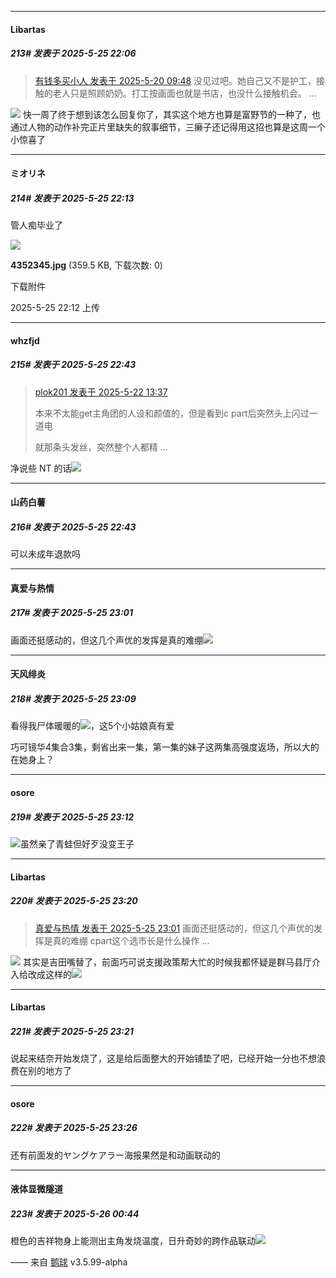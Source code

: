﻿
*****

####  Libartas  
##### 213#       发表于 2025-5-25 22:06

<blockquote><a href="httphttps://stage1st.com/2b/forum.php?mod=redirect&amp;goto=findpost&amp;pid=67832006&amp;ptid=2198136" target="_blank">有钱多买小人 发表于 2025-5-20 09:48</a>
没见过吧。她自己又不是护工，接触的老人只是照顾奶奶。打工按画面也就是书店，也没什么接触机会。 ...</blockquote>
<img src="https://p.sda1.dev/24/52efd8b07aaec5b791d57dc6c4be96bd/image.jpg" referrerpolicy="no-referrer">
快一周了终于想到该怎么回复你了，其实这个地方也算是富野节的一种了，也通过人物的动作补完正片里缺失的叙事细节，三癞子还记得用这招也算是这周一个小惊喜了


*****

####  ミオリネ  
##### 214#       发表于 2025-5-25 22:13

管人痴毕业了

<img src="https://img.stage1st.com/forum/202505/25/221209w7zn30z13i7u7z12.jpg" referrerpolicy="no-referrer">

<strong>4352345.jpg</strong> (359.5 KB, 下载次数: 0)

下载附件

2025-5-25 22:12 上传


*****

####  whzfjd  
##### 215#       发表于 2025-5-25 22:43

<blockquote><a href="httphttps://stage1st.com/2b/forum.php?mod=redirect&amp;goto=findpost&amp;pid=67840805&amp;ptid=2198136" target="_blank">plok201 发表于 2025-5-22 13:37</a>

本来不太能get主角团的人设和颜值的，但是看到c part后突然头上闪过一道电

就那条头发丝，突然整个人都精 ...</blockquote>
净说些 NT 的话<img src="https://static.stage1st.com/image/smiley/face2017/085.png" referrerpolicy="no-referrer">

*****

####  山药白薯  
##### 216#       发表于 2025-5-25 22:43

可以未成年退款吗


*****

####  真爱与热情  
##### 217#       发表于 2025-5-25 23:01

画面还挺感动的，但这几个声优的发挥是真的难绷<img src="https://static.stage1st.com/image/smiley/face2017/068.png" referrerpolicy="no-referrer">


*****

####  天风绯炎  
##### 218#       发表于 2025-5-25 23:09

看得我尸体暖暖的<img src="https://static.stage1st.com/image/smiley/face2017/072.png" referrerpolicy="no-referrer">，这5个小姑娘真有爱

巧可镜华4集合3集，剩省出来一集，第一集的妹子这两集高强度返场，所以大的在她身上？

*****

####  osore  
##### 219#       发表于 2025-5-25 23:12

<img src="https://static.stage1st.com/image/smiley/face2017/067.png" referrerpolicy="no-referrer">虽然亲了青蛙但好歹没变王子


*****

####  Libartas  
##### 220#       发表于 2025-5-25 23:20

<blockquote><a href="httphttps://stage1st.com/2b/forum.php?mod=redirect&amp;goto=findpost&amp;pid=67850732&amp;ptid=2198136" target="_blank">真爱与热情 发表于 2025-5-25 23:01</a>
画面还挺感动的，但这几个声优的发挥是真的难绷
cpart这个选市长是什么操作 ...</blockquote>
<img src="https://p.sda1.dev/24/320e051ef1e84dc147594bbd863bfd2a/image.jpg" referrerpolicy="no-referrer">
其实是吉田嘴替了，前面巧可说支援政策帮大忙的时候我都怀疑是群马县厅介入给改成这样的<img src="https://static.stage1st.com/image/smiley/face2017/037.png" referrerpolicy="no-referrer">

*****

####  Libartas  
##### 221#       发表于 2025-5-25 23:21

说起来结奈开始发烧了，这是给后面整大的开始铺垫了吧，已经开始一分也不想浪费在别的地方了


*****

####  osore  
##### 222#       发表于 2025-5-25 23:26

还有前面发的ヤングケアラー海报果然是和动画联动的


*****

####  液体显微隧道  
##### 223#       发表于 2025-5-26 00:44

橙色的吉祥物身上能测出主角发烧温度，日升奇妙的跨作品联动<img src="https://static.stage1st.com/image/smiley/face2017/037.png" referrerpolicy="no-referrer">

—— 来自 [鹅球](https://www.pgyer.com/xfPejhuq) v3.5.99-alpha

